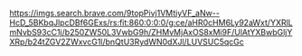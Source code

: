 
https://imgs.search.brave.com/9topPivj1VMtiyVF_aNw--HcD_5BKbqJlpcDBf6GExs/rs:fit:860:0:0:0/g:ce/aHR0cHM6Ly92aWxt/YXRlLmNvbS93cC1j/b250ZW50L3VwbG9h/ZHMvMjAxOS8xMi9F/UlAtYXBwbGljYXRp/b24tZGV2ZWxvcG1l/bnQtU3RydWN0dXJl/LUVSUC5qcGc

